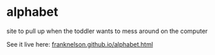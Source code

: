 alphabet
========

site to pull up when the toddler wants to mess around on the computer

See it live here: [franknelson.github.io/alphabet.html](https://www.franknelson.github.io/alphabet.html)
